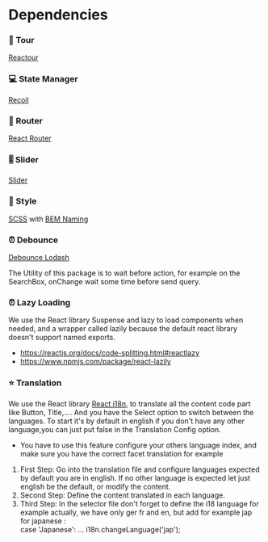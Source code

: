# Dependencies

### 🚌 Tour

[Reactour](https://reactour.js.org/)

### 💻 State Manager

[Recoil](https://recoiljs.org/)

### 🚧 Router

[React Router](https://v5.reactrouter.com/web/guides/quick-start)

### 🎚 Slider

[Slider](https://slider-react-component.vercel.app/)

### 🎨 Style

[SCSS](https://sass-lang.com/)
with
[BEM Naming](https://css-tricks.com/bem-101/)

### ⏰ Debounce

[Debounce Lodash](https://www.npmjs.com/package/lodash.debounce)

The Utility of this package is to wait before action, for example on the SearchBox, onChange wait some time before send query.

### ⏰ Lazy Loading

We use the React library Suspense and lazy to load components when needed, and a wrapper called lazily because the default react library doesn't support named exports.

- https://reactjs.org/docs/code-splitting.html#reactlazy
- https://www.npmjs.com/package/react-lazily

### ⭐️ Translation

We use the React library [React i18n](https://react.i18next.com/), to translate all the content code part like Button, Title,....
And you have the Select option to switch between the languages.
To start it's by default in english if you don't have any other language,you can just put false in the Translation Config option.

- You have to use this feature configure your others language index, and make sure you have the correct facet translation for example

1. First Step: Go into the translation file and configure languages expected by default you are in english. If no other language is expected let just english be the default, or modify the content.
2. Second Step: Define the content translated in each language.
3. Third Step: In the selector file don't forget to define the i18 language for example actually, we have only ger fr and en, but add for example jap for japanese :  
    case 'Japanese':
   ...
   i18n.changeLanguage('jap');
